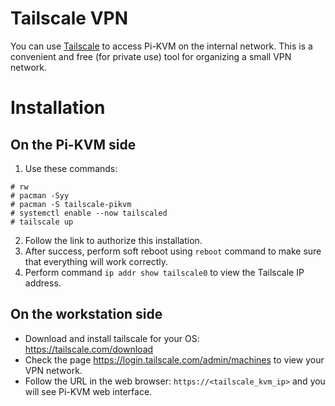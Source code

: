 # Tailscale VPN
You can use [Tailscale](https://tailscale.com/) to access Pi-KVM on the internal network. This is a convenient and free (for private use) tool for organizing a small VPN network.

# Installation
## On the Pi-KVM side
1. Use these commands:
  ```
  # rw
  # pacman -Syy
  # pacman -S tailscale-pikvm
  # systemctl enable --now tailscaled
  # tailscale up
  ```
2. Follow the link to authorize this installation.
3. After success, perform soft reboot using `reboot` command to make sure that everything will work correctly.
4. Perform command `ip addr show tailscale0` to view the Tailscale IP address.

## On the workstation side
* Download and install tailscale for your OS: https://tailscale.com/download
* Check the page https://login.tailscale.com/admin/machines to view your VPN network.
* Follow the URL in the web browser: `https://<tailscale_kvm_ip>` and you will see Pi-KVM web interface.

